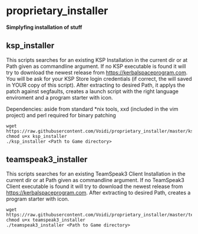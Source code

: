 proprietary_installer
=====================
**Simplyfing installation of stuff**

ksp_installer
-------------
This scripts searches for an existing KSP Installation in the current dir or at Path given as commandline argument.
If no KSP executable is found it will try to download the newest release from https://kerbalspaceprogram.com.
You will be ask for your KSP Store login credentials (if correct, the will saved in YOUR copy of this script).
After extracting to desired Path, it applys the patch against segfaults, creates a launch script with the right language enviroment and a program starter with icon.

Dependencies: aside from standard *nix tools, xxd (included in the vim project) and perl required for binary patching
```
wget https://raw.githubusercontent.com/Voidi/proprietary_installer/master/ksp_installer
chmod u+x ksp_installer
./ksp_installer <Path to Game directory>
```
teamspeak3_installer
-------------
This scripts searches for an existing TeamSpeak3 Client Installation in the current dir or at Path given as commandline argument.
If no TeamSpeak3 Client executable is found it will try to download the newest release from https://kerbalspaceprogram.com.
After extracting to desired Path, creates a program starter with icon.
```
wget https://raw.githubusercontent.com/Voidi/proprietary_installer/master/teamspeak3_installer
chmod u+x teamspeak3_installer
./teamspeak3_installer <Path to Game directory>
```
